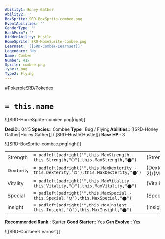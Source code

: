 ```yaml
---
Ability1: Honey Gather
Ability2: ''
BoxSprite: SRD-BoxSprite-combee.png
EventAbilities: ''
GenderType: ''
HasAForm?: ''
HiddenAbility: Hustle
HomeSprite: SRD-HomeSprite-combee.png
Learnset: '[[SRD-Combee-Learnset]]'
Legendary: 'No'
Name: Combee
Number: 415
Sprite: combee.png
Type1: Bug
Type2: Flying
---
```


#PokeroleSRD/Pokedex

# `= this.name`

![[SRD-HomeSprite-combee.png|right]]

**DexID**:: 0415
**Species**:: Combee
**Type**:: Bug / Flying
**Abilities**:: [[SRD-Honey Gather|Honey Gather]] ([[SRD-Hustle|Hustle]])
**Base HP**:: 3

![[SRD-BoxSprite-combee.png|right]]

|           |                                                                                        |                                          |
| --------- | -------------------------------------------------------------------------------------- | ---------------------------------------- |
| Strength  | `= padleft(padright("",this.MaxStrength - this.Strength,"⭘"),this.MaxStrength,"⬤")`    | (Strength::1)/(MaxStrength::3)   |
| Dexterity | `= padleft(padright("",this.MaxDexterity - this.Dexterity,"⭘"),this.MaxDexterity,"⬤")` | (Dexterity:: 2)/(MaxDexterity::5) |
| Vitality  | `= padleft(padright("",this.MaxVitality - this.Vitality,"⭘"),this.MaxVitality,"⬤")`    | (Vitality::1)/(MaxVitality::3)   |
| Special   | `= padleft(padright("",this.MaxSpecial - this.Special,"⭘"),this.MaxSpecial,"⬤")`       | (Special::1)/(MaxSpecial::3)     |
| Insight   | `= padleft(padright("",this.MaxInsight - this.Insight,"⭘"),this.MaxInsight,"⬤")`       | (Insight::1)/(MaxInsight::3)     |

**Recommended Rank**:: Starter
**Good Starter**:: Yes
**Can Evolve**:: Yes

![[SRD-Combee-Learnset]]